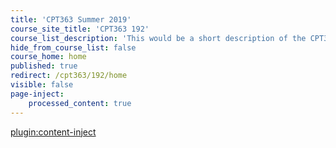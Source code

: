 ```yaml
---
title: 'CPT363 Summer 2019'
course_site_title: 'CPT363 192'
course_list_description: 'This would be a short description of the CPT363 Summer 2019 course.'
hide_from_course_list: false
course_home: home
published: true
redirect: /cpt363/192/home
visible: false
page-inject:
    processed_content: true
---
```


[plugin:content-inject](/cpt363/192/home/_important-reminders)
